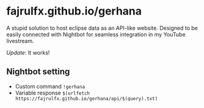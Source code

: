 # fajrulfx.github.io/gerhana
A stupid solution to host eclipse data as an API-like website. Designed to be easily connected with Nightbot for seamless integration in my YouTube livestream.

*Update*: It works!

## Nightbot setting
- Custom command `!gerhana`
- Variable response `$(urlfetch https://fajrulfx.github.io/gerhana/api/$(query).txt)`
